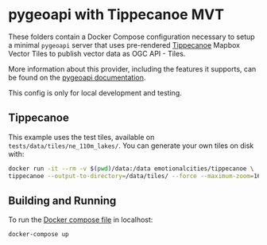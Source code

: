 # pygeoapi with Tippecanoe MVT

These folders contain a Docker Compose configuration necessary to setup a minimal
`pygeoapi` server that uses pre-rendered [Tippecanoe](https://github.com/mapbox/tippecanoe) Mapbox Vector Tiles to publish vector data as OGC API - Tiles.

More information about this provider, including the features it supports, can be found on the [pygeoapi documentation](https://docs.pygeoapi.io/en/latest/data-publishing/ogcapi-tiles.html#providers#mvt-tippecanoe).

This config is only for local development and testing.

## Tippecanoe

This example uses the test tiles, available on ```tests/data/tiles/ne_110m_lakes/```. You can generate your own tiles on disk with:

``` bash
docker run -it --rm -v $(pwd)/data:/data emotionalcities/tippecanoe \
tippecanoe --output-to-directory=/data/tiles/ --force --maximum-zoom=16 --drop-densest-as-needed --extend-zooms-if-still-dropping --no-tile-compression /data/ne_110m_populated_places_simple.geojson
```

## Building and Running

To run the [Docker compose file](docker-compose.yml) in localhost:

```
docker-compose up
```